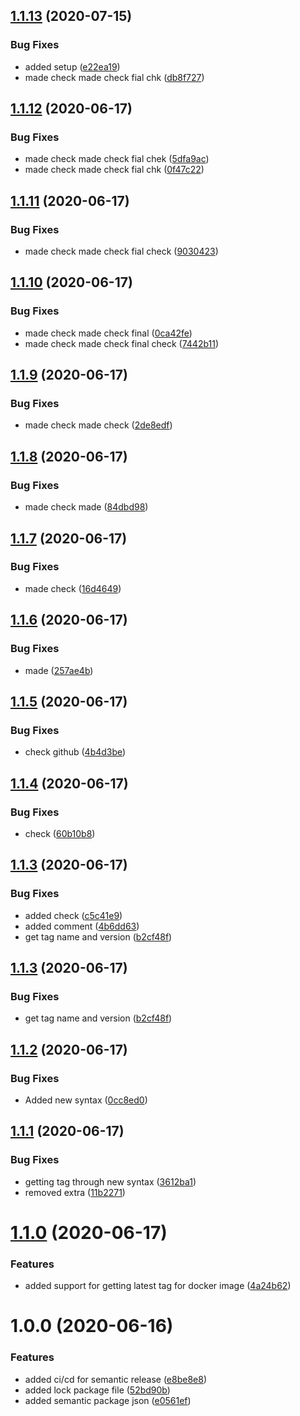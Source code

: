 ## [1.1.13](https://github.com/abhi-repos/Brick_Breaker_Game/compare/v1.1.12...v1.1.13) (2020-07-15)


### Bug Fixes

* added setup ([e22ea19](https://github.com/abhi-repos/Brick_Breaker_Game/commit/e22ea19bffd796e3c683f73b4a1455edf2173b17))
* made check made check fial chk ([db8f727](https://github.com/abhi-repos/Brick_Breaker_Game/commit/db8f727224e531e5dd93d5cff15ad52940e9079d))

## [1.1.12](https://github.com/abhi-repos/Brick_Breaker_Game/compare/v1.1.11...v1.1.12) (2020-06-17)


### Bug Fixes

* made check made check fial chek ([5dfa9ac](https://github.com/abhi-repos/Brick_Breaker_Game/commit/5dfa9ac8df2df4687bb884963d4ff3144eb09ca7))
* made check made check fial chk ([0f47c22](https://github.com/abhi-repos/Brick_Breaker_Game/commit/0f47c22ed4e8bb0c2176347873cb8212ed1cd775))

## [1.1.11](https://github.com/abhi-repos/Brick_Breaker_Game/compare/v1.1.10...v1.1.11) (2020-06-17)


### Bug Fixes

* made check made check fial check ([9030423](https://github.com/abhi-repos/Brick_Breaker_Game/commit/9030423ae51649f60a55c15770d0342647f6693d))

## [1.1.10](https://github.com/abhi-repos/Brick_Breaker_Game/compare/v1.1.9...v1.1.10) (2020-06-17)


### Bug Fixes

* made check made check final ([0ca42fe](https://github.com/abhi-repos/Brick_Breaker_Game/commit/0ca42feb0f335af4388edebcfb75c6ebd3e2fa1f))
* made check made check final check ([7442b11](https://github.com/abhi-repos/Brick_Breaker_Game/commit/7442b11e84b0122eb1aefdeb103d0a79f627d48c))

## [1.1.9](https://github.com/abhi-repos/Brick_Breaker_Game/compare/v1.1.8...v1.1.9) (2020-06-17)


### Bug Fixes

* made check made check ([2de8edf](https://github.com/abhi-repos/Brick_Breaker_Game/commit/2de8edff365f726b31e2589ad15a54bc9dd300f5))

## [1.1.8](https://github.com/abhi-repos/Brick_Breaker_Game/compare/v1.1.7...v1.1.8) (2020-06-17)


### Bug Fixes

* made check made ([84dbd98](https://github.com/abhi-repos/Brick_Breaker_Game/commit/84dbd98dab0cd386760d9946b3a0a10092cdc9e2))

## [1.1.7](https://github.com/abhi-repos/Brick_Breaker_Game/compare/v1.1.6...v1.1.7) (2020-06-17)


### Bug Fixes

* made check ([16d4649](https://github.com/abhi-repos/Brick_Breaker_Game/commit/16d4649ed25e9504d4081798d59db15a78d9b7c8))

## [1.1.6](https://github.com/abhi-repos/Brick_Breaker_Game/compare/v1.1.5...v1.1.6) (2020-06-17)


### Bug Fixes

* made ([257ae4b](https://github.com/abhi-repos/Brick_Breaker_Game/commit/257ae4b093e2851c8b0ffed1de7e35562ed65cc8))

## [1.1.5](https://github.com/abhi-repos/Brick_Breaker_Game/compare/v1.1.4...v1.1.5) (2020-06-17)


### Bug Fixes

* check github ([4b4d3be](https://github.com/abhi-repos/Brick_Breaker_Game/commit/4b4d3bee41cac86eea58032423e1f5316cb550e5))

## [1.1.4](https://github.com/abhi-repos/Brick_Breaker_Game/compare/v1.1.3...v1.1.4) (2020-06-17)


### Bug Fixes

* check ([60b10b8](https://github.com/abhi-repos/Brick_Breaker_Game/commit/60b10b8ab882927015a972cc73224854cbc51d65))

## [1.1.3](https://github.com/abhi-repos/Brick_Breaker_Game/compare/v1.1.2...v1.1.3) (2020-06-17)


### Bug Fixes

* added check ([c5c41e9](https://github.com/abhi-repos/Brick_Breaker_Game/commit/c5c41e9b322f74e650363745a2eeb1a6c5aac2b2))
* added comment ([4b6dd63](https://github.com/abhi-repos/Brick_Breaker_Game/commit/4b6dd63eae1d0c934fa411cd20bbcf1c1abcea12))
* get tag name and version ([b2cf48f](https://github.com/abhi-repos/Brick_Breaker_Game/commit/b2cf48f46ccf1f24d13f6b64c2e5ad9c81355350))

## [1.1.3](https://github.com/abhi-repos/Brick_Breaker_Game/compare/v1.1.2...v1.1.3) (2020-06-17)


### Bug Fixes

* get tag name and version ([b2cf48f](https://github.com/abhi-repos/Brick_Breaker_Game/commit/b2cf48f46ccf1f24d13f6b64c2e5ad9c81355350))

## [1.1.2](https://github.com/abhi-repos/Brick_Breaker_Game/compare/v1.1.1...v1.1.2) (2020-06-17)


### Bug Fixes

* Added new syntax ([0cc8ed0](https://github.com/abhi-repos/Brick_Breaker_Game/commit/0cc8ed00a63eb9f92783b564c9fdcd550eb76e3e))

## [1.1.1](https://github.com/abhi-repos/Brick_Breaker_Game/compare/v1.1.0...v1.1.1) (2020-06-17)


### Bug Fixes

* getting tag through new syntax ([3612ba1](https://github.com/abhi-repos/Brick_Breaker_Game/commit/3612ba161afc774d931c55888170a87b830ac588))
* removed extra ([11b2271](https://github.com/abhi-repos/Brick_Breaker_Game/commit/11b22710771869be155c48ddf7cf18a781955286))

# [1.1.0](https://github.com/abhi-repos/Brick_Breaker_Game/compare/v1.0.0...v1.1.0) (2020-06-17)


### Features

* added support for getting latest tag for docker image ([4a24b62](https://github.com/abhi-repos/Brick_Breaker_Game/commit/4a24b6220e5e25656c80c0ce4f62a4ed0fb5c467))

# 1.0.0 (2020-06-16)


### Features

* added ci/cd for semantic release ([e8be8e8](https://github.com/abhi-repos/Brick_Breaker_Game/commit/e8be8e84a79f6684e09b415dd8011e962ee1abc2))
* added lock package file ([52bd90b](https://github.com/abhi-repos/Brick_Breaker_Game/commit/52bd90b96ba9004bfc85fb7d33ba42bca12e441f))
* added semantic package json ([e0561ef](https://github.com/abhi-repos/Brick_Breaker_Game/commit/e0561ef5e781122a3efb5d2c534df4f2c0b587af))

